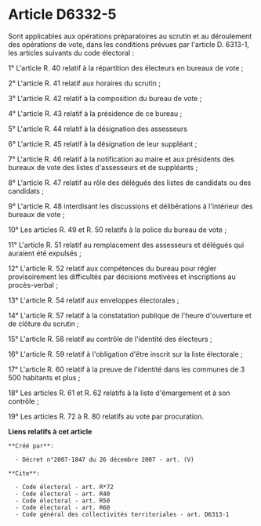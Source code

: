 # Article D6332-5

Sont applicables aux opérations préparatoires au scrutin et au déroulement des opérations de vote, dans les conditions
prévues par l'article D. 6313-1, les articles suivants du code électoral : 

1° L'article R. 40 relatif à la répartition des électeurs en bureaux de vote ; 

2° L'article R. 41 relatif aux horaires du scrutin ; 

3° L'article R. 42 relatif à la composition du bureau de vote ; 

4° L'article R. 43 relatif à la présidence de ce bureau ; 

5° L'article R. 44 relatif à la désignation des assesseurs 

6° L'article R. 45 relatif à la désignation de leur suppléant ; 

7° L'article R. 46 relatif à la notification au maire et aux présidents des bureaux de vote des listes d'assesseurs et de
suppléants ; 

8° L'article R. 47 relatif au rôle des délégués des listes de candidats ou des candidats ; 

9° L'article R. 48 interdisant les discussions et délibérations à l'intérieur des bureaux de vote ; 

10° Les articles R. 49 et R. 50 relatifs à la police du bureau de vote ; 

11° L'article R. 51 relatif au remplacement des assesseurs et délégués qui auraient été expulsés ; 

12° L'article R. 52 relatif aux compétences du bureau pour régler provisoirement les difficultés par décisions motivées et
inscriptions au procès-verbal ; 

13° L'article R. 54 relatif aux enveloppes électorales ; 

14° L'article R. 57 relatif à la constatation publique de l'heure d'ouverture et de clôture du scrutin ; 

15° L'article R. 58 relatif au contrôle de l'identité des électeurs ; 

16° L'article R. 59 relatif à l'obligation d'être inscrit sur la liste électorale ; 

17° L'article R. 60 relatif à la preuve de l'identité dans les communes de 3 500 habitants et plus ; 

18° Les articles R. 61 et R. 62 relatifs à la liste d'émargement et à son contrôle ; 

19° Les articles R. 72 à R. 80 relatifs au vote par procuration.

**Liens relatifs à cet article**

	**Créé par**:

	  - Décret n°2007-1847 du 26 décembre 2007 - art. (V)

	**Cite**:

	  - Code électoral - art. R*72
	  - Code électoral - art. R40
	  - Code électoral - art. R50
	  - Code électoral - art. R60
	  - Code général des collectivités territoriales - art. D6313-1
